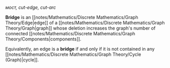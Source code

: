 *мост, cut-edge, cut-arc*

**Bridge** is an [[notes/Mathematics/Discrete Mathematics/Graph Theory/Edge|edge]] of a [[notes/Mathematics/Discrete Mathematics/Graph Theory/Graph|graph]] whose deletion increases the graph's number of connected [[notes/Mathematics/Discrete Mathematics/Graph Theory/Components|components]].

Equivalently, an edge is a **bridge** if and only if it is not contained in any [[notes/Mathematics/Discrete Mathematics/Graph Theory/Cycle (Graph)|cycle]].